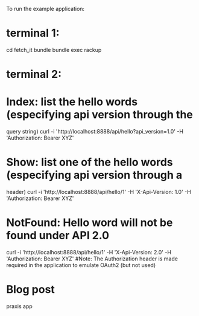 To run the example application:

  # terminal 1:
  cd fetch_it
  bundle
  bundle exec rackup

  # terminal 2:
  # Index: list the hello words (especifying api version through the
query string)
  curl -i 'http://localhost:8888/api/hello?api_version=1.0' -H
'Authorization: Bearer XYZ'

  # Show: list one of the hello words (especifying api version through a
header)
  curl -i 'http://localhost:8888/api/hello/1' -H 'X-Api-Version: 1.0' -H
'Authorization: Bearer XYZ'

  # NotFound: Hello word will not be found under API 2.0
  curl -i 'http://localhost:8888/api/hello/1' -H 'X-Api-Version: 2.0' -H
'Authorization: Bearer XYZ'
  #Note: The Authorization header is made required in the application to
emulate OAuth2 (but not used)

# Blog post
praxis app
